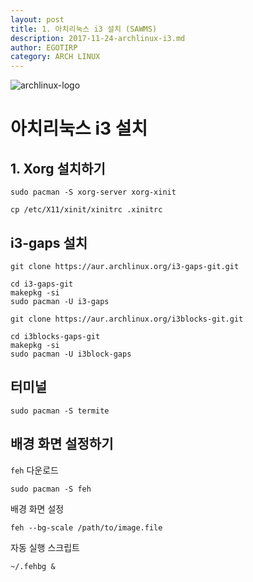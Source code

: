 ```yaml
---
layout: post
title: 1. 아치리눅스 i3 설치 (SAWMS)
description: 2017-11-24-archlinux-i3.md
author: EGOTIRP
category: ARCH LINUX
---
```

![archlinux-logo](https://rkdeo1515.github.io/assets/2017-10-04-1-install-arch-cli/archlinux-logo.png)

# 아치리눅스 i3 설치

## 1. Xorg 설치하기
```
sudo pacman -S xorg-server xorg-xinit
```
```
cp /etc/X11/xinit/xinitrc .xinitrc
```

## i3-gaps 설치

```
git clone https://aur.archlinux.org/i3-gaps-git.git
```
```
cd i3-gaps-git
makepkg -si
sudo pacman -U i3-gaps
```

```
git clone https://aur.archlinux.org/i3blocks-git.git
```
```
cd i3blocks-gaps-git
makepkg -si
sudo pacman -U i3block-gaps
```

## 터미널
```
sudo pacman -S termite
```
## 배경 화면 설정하기
`feh` 다운로드
```
sudo pacman -S feh
```
배경 화면 설정
```
feh --bg-scale /path/to/image.file
```
자동 실행 스크립트
```
~/.fehbg &
```
